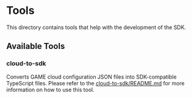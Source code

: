 # Tools

This directory contains tools that help with the development of the SDK.

## Available Tools

### cloud-to-sdk
Converts GAME cloud configuration JSON files into SDK-compatible TypeScript files.
Please refer to the [cloud-to-sdk/README.md](cloud-to-sdk/README.md) for more information on how to use this tool.